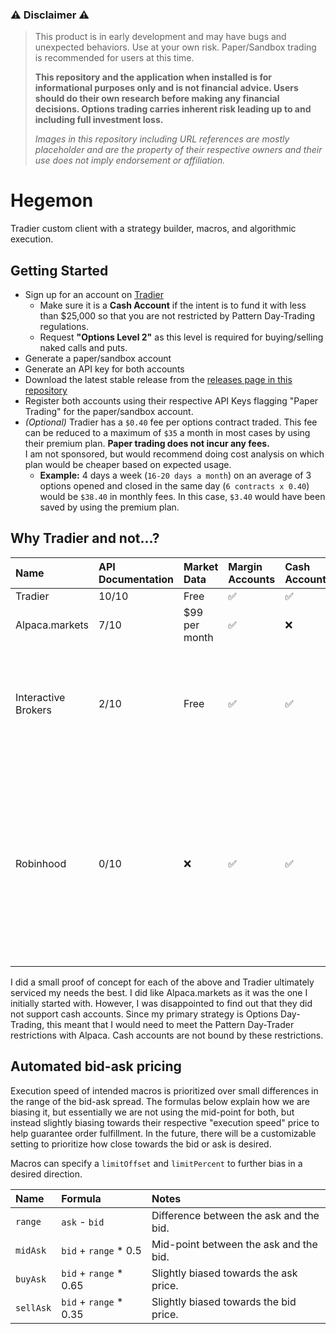 ### ⚠️ Disclaimer ⚠️
> This product is in early development and may have bugs and unexpected behaviors. Use at your own risk. Paper/Sandbox trading is recommended for users at this time.
> 
> **This repository and the application when installed is for informational purposes only and is not financial advice. Users should do their own research before making any financial decisions. Options trading carries inherent risk leading up to and including full investment loss.**
>
> *Images in this repository including URL references are mostly placeholder and are the property of their respective owners and their use does not imply endorsement or affiliation.*

# Hegemon
Tradier custom client with a strategy builder, macros, and algorithmic execution.

## Getting Started
- Sign up for an account on [Tradier](https://auth.tradier.com/signup)
  - Make sure it is a **Cash Account** if the intent is to fund it with less than $25,000 so that you are not restricted by Pattern Day-Trading regulations.
  - Request **"Options Level 2"** as this level is required for buying/selling naked calls and puts.
- Generate a paper/sandbox account
- Generate an API key for both accounts
- Download the latest stable release from the [releases page in this repository](https://github.com/stephencorwin/hegemon/releases/latest)
- Register both accounts using their respective API Keys flagging "Paper Trading" for the paper/sandbox account.
- *(Optional)* Tradier has a `$0.40` fee per options contract traded. This fee can be reduced to a maximum of `$35` a month in most cases by using their premium plan. **Paper trading does not incur any fees.**  
I am not sponsored, but would recommend doing cost analysis on which plan would be cheaper based on expected usage.
  - **Example:** 4 days a week (`16-20 days a month`) on an average of 3 options opened and closed in the same day (`6 contracts x 0.40`) would be `$38.40` in monthly fees. In this case, `$3.40` would have been saved by using the premium plan.

## Why Tradier and not...?

| Name                | API Documentation | Market Data   | Margin Accounts | Cash Accounts | Notes                                                                                                                                                                                                         |
| :------------------ | :---------------- | :------------ | :-------------- | :------------ | :------------------------------------------------------------------------------------------------------------------------------------------------------------------------------------------------------------ |
| Tradier             | 10/10             | Free          | ✅               | ✅             |                                                                                                                                                                                                               |
| Alpaca.markets      | 7/10              | $99 per month | ✅               | ❌             |                                                                                                                                                                                                               |
| Interactive Brokers | 2/10              | Free          | ✅               | ✅             | Authentication is horrible. Requires a separate program that requires reauthentication multiple times per day.                                                                                                |
| Robinhood           | 0/10              | ❌             | ✅               | ✅             | There is an unofficial API, but it is reported that Robinhood actively warns/bans accounts that leverage it. Their stance is that they do not want folks using an API for stocks/option trading at this time. |

I did a small proof of concept for each of the above and Tradier ultimately serviced my needs the best. I did like Alpaca.markets as it was the one I initially started with. However, I was disappointed to find out that they did not support cash accounts. Since my primary strategy is Options Day-Trading, this meant that I would need to meet the Pattern Day-Trader restrictions with Alpaca. Cash accounts are not bound by these restrictions.

## Automated bid-ask pricing
Execution speed of intended macros is prioritized over small differences in the range of the bid-ask spread. The formulas below explain how we are biasing it, but essentially we are not using the mid-point for both, but instead slightly biasing towards their respective "execution speed" price to help guarantee order fulfillment. In the future, there will be a customizable setting to prioritize how close towards the bid or ask is desired.

Macros can specify a `limitOffset` and `limitPercent` to further bias in a desired direction.

| Name      | Formula                | Notes                                   |
| :-------- | :--------------------- | :-------------------------------------- |
| `range`   | `ask` - `bid`          | Difference between the ask and the bid. |
| `midAsk`  | `bid` + `range` * 0.5  | Mid-point between the ask and the bid.  |
| `buyAsk`  | `bid` + `range` * 0.65 | Slightly biased towards the ask price.  |
| `sellAsk` | `bid` + `range` * 0.35 | Slightly biased towards the bid price.  |

